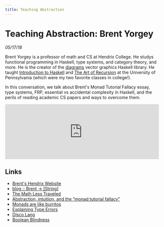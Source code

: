 ```yaml
---
title: Teaching Abstraction
---
```


# Teaching Abstraction: Brent Yorgey

_05/17/18_

Brent Yorgey is a professor of math and CS at Hendrix College. He studys functional programming in Haskell, type systems, and category theory, and more. He is the creator of the [diagrams](https://byorgey.wordpress.com/2014/01/17/diagrams-1-0/) vector graphics Haskell library. He taught [Introduction to Haskell](http://www.cis.upenn.edu/~cis194/spring13/) and [The Art of Recursion](http://www.cis.upenn.edu/~cis39903/) at the University of Pennsylvania (which were my two favorite classes in college!).

In this conversation, we talk about Brent's Monad Tutorial Fallacy essay, type systems, FRP, essential vs accidental complexity in Haskell, and the perils of reading academic CS papers and ways to overcome them.

<iframe src="https://omny.fm/shows/future-of-coding/23-teaching-abstraction-brent-yorgey/embed?style=artwork" width="100%" height="180" frameborder="0"></iframe>

## Links

* [Brent's Hendrix Website](http://ozark.hendrix.edu/~yorgey/)
* [blog :: Brent -> \[String\]](https://byorgey.wordpress.com/about/)
* [The Math Less Traveled](https://mathlesstraveled.com/about-me/)
* [Abstraction, intuition, and the “monad tutorial fallacy”](https://byorgey.wordpress.com/2009/01/12/abstraction-intuition-and-the-monad-tutorial-fallacy/)
* [Monads are like burritos](https://blog.plover.com/prog/burritos.html)
* [Explaining Type Errors](https://byorgey.wordpress.com/2018/01/21/off-the-beaten-track-explaining-type-errors/)
* [Disco Lang](https://github.com/disco-lang/disco)
* [Boolean Blindness](https://existentialtype.wordpress.com/2011/03/15/boolean-blindness/)




